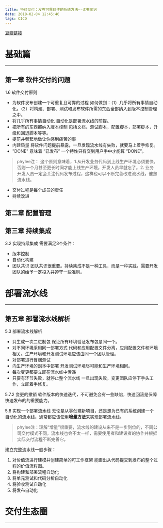 ```yaml
---
title: 持续交付：发布可靠软件的系统方法—-读书笔记
date: 2018-02-04 12:45:46
tags: CICD
---
```


[豆瓣链接](https://book.douban.com/subject/6862062/)


# 基础篇
---------

## 第一章 软件交付的问题

1.6 软件交付原则
* 为软件发布创建一个可重复且可靠的过程
 如何做到：（1）几乎将所有事情自动化。（2）将构建、部署、测试和发布软件所需的东西全部纳入到版本控制管理之中。
* 将几乎所有事情自动化
自动化是部署流水线的前提。
* 把所有的东西都纳入版本控制
包括文档，测试脚本，配置脚本，部署脚本，升级和回退脚本等等。
* 提前并频繁地做让你感到痛苦的事
* 内建质量
 将软件问题提前暴露，一旦发现流水线有失败，就要马上着手修复。
* "DONE" 意味着 “已发布”
一个特性只有交到用户手中才能算 ”DONE”。
> phylee注： 这个原则意味着，1.从开发业务代码到上线生产环境必须要快。否则一个月甚至更长时间才能上线生产环境，开发人员早就忘了。2. 业务开发人员一定会关注代码发布过程，这样也可以不断完善改进流水线，催熟流水线。
* 交付过程是每个成员的责任
* 持续改进

## 第二章 配置管理

## 第三章 持续集成

3.2 实现持续集成 需要满足3个条件：
* 版本控制
* 自动化构建
* 团队共识
 团队共识很重要。持续集成不是一种工具，而是一种实践。需要开发团队的给予一定投入并遵守一些准则。

# 部署流水线
-----------

## 第五章  部署流水线解析

5.3  部署流水线解析
* 只生成一次二进制包
 保证所有环境验证发布包是同一个。
* 对不同环境采用同一部署方式
 代码和应用配置文件分离，应用配置文件和环境相关。生产环境和开发测试环境应该由同一个团队管理。
* 对部署进行冒烟测试
* 向生产环境的副本中部署
 开发测试环境尽可能和生产环境相同。
* 每次变更都要立即在流水线中传递
* 只要有环节失败，就停止整个流水线
 一旦出现失败，变更团队应停下手头工作，立即着手修复。

5.7.2 变更的撤销
软件版本的快速迭代，不可避免会有一些缺陷，快速回滚是保障快速发布的的重要能力。

5.8 实现一个部署流水线
无论是从零创建新项目，还是想为已有的系统创建一个自动化的流水线，通常都应该使用**增量方法**来实现部署流水线。
> phylee注：理解“增量”很重要，流水线的建设从来不是一步到位的，不同公司交付模式不同，流水线也会不太一样，需要使用者和建设者的协作并根据实际交付流程不断完善它。

建立完整流水线一般步骤：
1. 对价值流进行建模并创建简单的可工作框架
 能画出从代码提交到发布的整个过程的价值流程图。
2. 将构建和部署流程自动化
3. 将单元测试和代码分析自动化
4. 将验收测试自动化
5. 将发布自动化

# 交付生态圈
-----------
